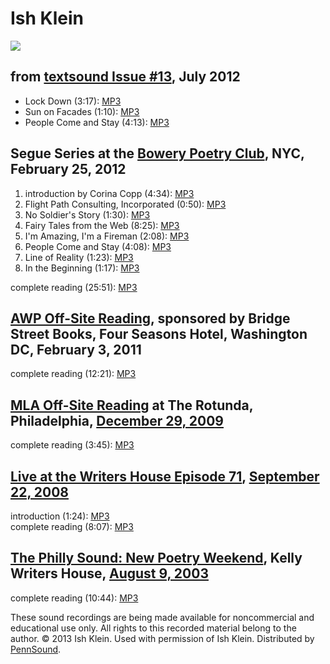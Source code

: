 Ish Klein
=========

![](http://media.sas.upenn.edu/pennsound/authors/Klein/ish-klein.jpg)

from [textsound Issue \#13](textsound-13.php), July 2012
--------------------------------------------------------

-   Lock Down (3:17): [MP3](http://media.sas.upenn.edu/pennsound/groups/textsound/13/Klein-Ish_09_Lock-Down_Textsound_Issue-13_July-2012.mp3)
-   Sun on Facades (1:10): [MP3](http://media.sas.upenn.edu/pennsound/groups/textsound/13/Klein-Ish_10_Sun-on-Facades_Textsound_Issue-13_July-2012.mp3)
-   People Come and Stay (4:13): [MP3](http://media.sas.upenn.edu/pennsound/groups/textsound/13/Klein-Ish_11_People-Come-and-Stay_Textsound_Issue-13_July-2012.mp3)


Segue Series at the [Bowery Poetry Club](http://www.writing.upenn.edu/pennsound/x/Segue-BPC.php), NYC, February 25, 2012
------------------------------------------------------------------------------------------------------------------------

1.  introduction by Corina Copp (4:34): [MP3](http://media.sas.upenn.edu/pennsound/authors/Klein/2-25-12/Klein-Ish_01_introduction-by-Corina-Copp_Segue-BPC_2-25-12.mp3)
2.  Flight Path Consulting, Incorporated (0:50): [MP3](http://media.sas.upenn.edu/pennsound/authors/Klein/2-25-12/Klein-Ish_02_Flight-Path-Consulting-Incorporated_Segue-BPC_2-25-12.mp3)
3.  No Soldier's Story (1:30): [MP3](http://media.sas.upenn.edu/pennsound/authors/Klein/2-25-12/Klein-Ish_03_No-Soldiers-Story_Segue-BPC_2-25-12.mp3)
4.  Fairy Tales from the Web (8:25): [MP3](http://media.sas.upenn.edu/pennsound/authors/Klein/2-25-12/Klein-Ish_04_Fairy-Tales-from-the-Web_Segue-BPC_2-25-12.mp3)
5.  I'm Amazing, I'm a Fireman (2:08): [MP3](http://media.sas.upenn.edu/pennsound/authors/Klein/2-25-12/Klein-Ish_05_Im-Amazing-Im-a-Fireman_Segue-BPC_2-25-12.mp3)
6.  People Come and Stay (4:08): [MP3](http://media.sas.upenn.edu/pennsound/authors/Klein/2-25-12/Klein-Ish_06_People-Come-and-Stay_Segue-BPC_2-25-12.mp3)
7.  Line of Reality (1:23): [MP3](http://media.sas.upenn.edu/pennsound/authors/Klein/2-25-12/Klein-Ish_07_Line-of-Reality_Segue-BPC_2-25-12.mp3)
8.  In the Beginning (1:17): [MP3](http://media.sas.upenn.edu/pennsound/authors/Klein/2-25-12/Klein-Ish_08_In-the-Beginning_Segue-BPC_2-25-12.mp3)

complete reading (25:51): [MP3](http://media.sas.upenn.edu/pennsound/authors/Klein/Klein-Ish_Segue-BPC_2-25-12.mp3)

[AWP Off-Site Reading](http://writing.upenn.edu/pennsound/x/AWP-Offsite.php), sponsored by Bridge Street Books, Four Seasons Hotel, Washington DC, February 3, 2011
-------------------------------------------------------------------------------------------------------------------------------------------------------------------

complete reading (12:21): [MP3](http://media.sas.upenn.edu/pennsound/groups/AWP-Off-Site/2-3-11/Klein-Ish_Complete-Reading_AWP-Off-Site_Washington-DC_2-3-11.mp3)

[MLA Off-Site Reading](http://writing.upenn.edu/pennsound/x/MLA-Offsite.php) at The Rotunda, Philadelphia, [December 29, 2009](http://writing.upenn.edu/pennsound/x/MLA-Offsite.php#2009)
-----------------------------------------------------------------------------------------------------------------------------------------------------------------------------------------

complete reading (3:45): [MP3](http://media.sas.upenn.edu/pennsound/groups/MLA-Offsite/2009_On-Site-and-Off-Site_Philadelphia/MLA-Off-Site/MLA-Off-Site-Reading_08_Ish-Klein_The-Rotunda_Philadelphia_12-29-09.mp3)

[Live at the Writers House Episode 71](http://writing.upenn.edu/wh/involved/series/live/#71/), [September 22, 2008](http://writing.upenn.edu/wh/calendar/0908.php#22)
---------------------------------------------------------------------------------------------------------------------------------------------------------------------

introduction (1:24): [MP3](http://media.sas.upenn.edu/LiveKWH/2008/Live_KWH_71/Klein-Ish_10_intro_Live-71_KWH-UPenn_9-22-2008.mp3)  
complete reading (8:07): [MP3](http://media.sas.upenn.edu/LiveKWH/2008/Live_KWH_71/Klein-Ish_11_reading_Live-71_KWH-UPenn_9-22-2008.mp3)

[The Philly Sound: New Poetry Weekend](http://writing.upenn.edu/pennsound/x/Philly-Sound.html), Kelly Writers House, [August 9, 2003](http://writing.upenn.edu/wh/calendar/0803.html#9)
---------------------------------------------------------------------------------------------------------------------------------------------------------------------------------------

complete reading (10:44): [MP3](http://media.sas.upenn.edu/pennsound/groups/Philly-Sound/Russakoff/Klein-Ish_03_Philly-Sound_Russakoff_8-9-03.mp3)

These sound recordings are being made available for noncommercial and educational use only.
All rights to this recorded material belong to the author.
© 2013 Ish Klein. Used with permission of Ish Klein.
Distributed by [PennSound](../index.html).

